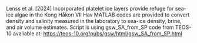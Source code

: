 Lenss et al. [2024] Incorporated platelet ice layers provide refuge for sea-ice algae in the Kong Håkon VII Hav
MATLAB codes are provided to convert density and salinity measured in the laboratory to sea-ice density, brine, and air volume estimates.
Script is using gsw_SA_from_SP code from TEOS-10 avaliable at: https://teos-10.org/pubs/gsw/html/gsw_SA_from_SP.html
